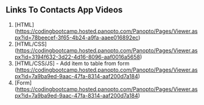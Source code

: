 ## Links To Contacts App Videos

1. [HTML] (https://codingbootcamp.hosted.panopto.com/Panopto/Pages/Viewer.aspx?id=78beecef-3f65-4b24-a9fa-aaee016892ec)
2. [HTML/CSS] (https://codingbootcamp.hosted.panopto.com/Panopto/Pages/Viewer.aspx?id=3194f632-3d22-4d16-8096-aaf0016a5658)
3. [HTML/CSS/JS] - Add item to table from form (https://codingbootcamp.hosted.panopto.com/Panopto/Pages/Viewer.aspx?id=7a9ba9ed-9aac-47fa-8314-aaf200d7a184)
4. [Form] (https://codingbootcamp.hosted.panopto.com/Panopto/Pages/Viewer.aspx?id=7a9ba9ed-9aac-47fa-8314-aaf200d7a184)